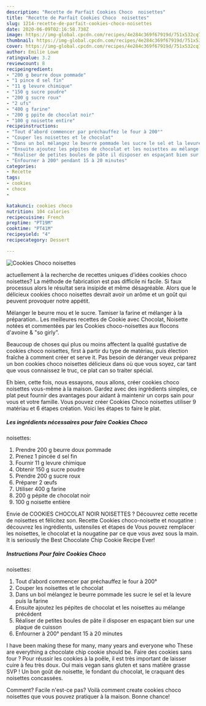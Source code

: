 ```yaml
---
description: "Recette de Parfait Cookies Choco  noisettes"
title: "Recette de Parfait Cookies Choco  noisettes"
slug: 1214-recette-de-parfait-cookies-choco-noisettes
date: 2020-06-09T02:16:58.738Z
image: https://img-global.cpcdn.com/recipes/4e284c369f67919d/751x532cq70/cookies-choco-noisettes-photo-principale-de-la-recette.jpg
thumbnail: https://img-global.cpcdn.com/recipes/4e284c369f67919d/751x532cq70/cookies-choco-noisettes-photo-principale-de-la-recette.jpg
cover: https://img-global.cpcdn.com/recipes/4e284c369f67919d/751x532cq70/cookies-choco-noisettes-photo-principale-de-la-recette.jpg
author: Emilie Lowe
ratingvalue: 3.2
reviewcount: 8
recipeingredient:
- "200 g beurre doux pommade"
- "1 pince d sel fin"
- "11 g levure chimique"
- "150 g sucre poudre"
- "200 g sucre roux"
- "2 ufs"
- "400 g farine"
- "200 g ppite de chocolat noir"
- "100 g noisette entire"
recipeinstructions:
- "Tout d’abord commencer par préchauffez le four à 200°"
- "Couper les noisettes et le chocolat"
- "Dans un bol mélangez le beurre pommade les sucre le sel et la levure puis la farine"
- "Ensuite ajoutez les pépites de chocolat et les noisettes au mélange précédent"
- "Réaliser de petites boules de pâte il disposer en espaçant bien sur une plaque de cuisson"
- "Enfourner à 200° pendant 15 à 20 minutes"
categories:
- Recette
tags:
- cookies
- choco
- 

katakunci: cookies choco  
nutrition: 104 calories
recipecuisine: French
preptime: "PT19M"
cooktime: "PT41M"
recipeyield: "4"
recipecategory: Dessert

---
```



![Cookies Choco
 noisettes](https://img-global.cpcdn.com/recipes/4e284c369f67919d/751x532cq70/cookies-choco-noisettes-photo-principale-de-la-recette.jpg)

actuellement à la recherche de recettes uniques d'idées cookies choco
 noisettes? La méthode de fabrication est pas difficile ni facile. Si faux processus alors le résultat sera insipide et même désagréable. Alors que le délicieux cookies choco
 noisettes devrait avoir un arôme et un goût qui peuvent provoquer notre appétit.

Mélanger le beurre mou et le sucre. Tamiser la farine et mélanger à la préparation.. Les meilleures recettes de Cookie avec Chocolat, Noisette notées et commentées par les Cookies choco-noisettes aux flocons d&#39;avoine &amp; &#34;so girly&#34;.

Beaucoup de choses qui plus ou moins affectent la qualité gustative de cookies choco
 noisettes, first à partir du type de matériau, puis élection fraîche à comment créer et serve it. Pas besoin de déranger veux préparez un bon cookies choco
 noisettes délicieux dans où que vous soyez, car tant que vous connaissez le truc, ce plat can so traiter spécial.


Eh bien, cette fois, nous essayons, nous allons, créer cookies choco
 noisettes vous-même à la maison. Gardez avec des ingrédients simples, ce plat peut fournir des avantages pour aidant à maintenir un corps sain pour vous et votre famille. Vous pouvez créer Cookies Choco
 noisettes utiliser 9 matériau et 6 étapes création. Voici les étapes to faire le plat.

<!--inarticleads1-->

##### Les ingrédients nécessaires pour faire Cookies Choco
 noisettes:

1. Prendre 200 g beurre doux pommade
1. Prenez 1 pincée d sel fin
1. Fournir 11 g levure chimique
1. Obtenir 150 g sucre poudre
1. Prendre 200 g sucre roux
1. Préparer 2 œufs
1. Utiliser 400 g farine
1.  200 g pépite de chocolat noir
1.  100 g noisette entière


Envie de COOKIES CHOCOLAT NOIR NOISETTES ? Découvrez cette recette de noisettes et félicitez son. Recette Cookies choco-noisette et nougatine : découvrez les ingrédients, ustensiles et étapes de Vous pouvez remplacer les noisettes, le chocolat et la nougatine par ce que vous avez sous la main. It is seriously the Best Chocolate Chip Cookie Recipe Ever! 

<!--inarticleads2-->

##### Instructions Pour faire Cookies Choco
 noisettes:

1. Tout d’abord commencer par préchauffez le four à 200°
1. Couper les noisettes et le chocolat
1. Dans un bol mélangez le beurre pommade les sucre le sel et la levure puis la farine
1. Ensuite ajoutez les pépites de chocolat et les noisettes au mélange précédent
1. Réaliser de petites boules de pâte il disposer en espaçant bien sur une plaque de cuisson
1. Enfourner à 200° pendant 15 à 20 minutes


I have been making these for many, many years and everyone who These are everything a chocolate chip cookie should be. Faire des cookies sans four ? Pour réussir les cookies à la poêle, il est très important de laisser cuire à feu très doux. Oui mais vegan sans gluten et sans matière grasse SVP ! Un bon goût de noisette, le fondant du chocolat, le craquant des noisettes concassées. 


Comment? Facile n'est-ce pas? Voilà comment create cookies choco
 noisettes que vous pouvez pratiquer à la maison. Bonne chance!
